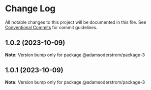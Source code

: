 # Change Log

All notable changes to this project will be documented in this file.
See [Conventional Commits](https://conventionalcommits.org) for commit guidelines.

## 1.0.2 (2023-10-09)

**Note:** Version bump only for package @adamsoderstrom/package-3





## 1.0.1 (2023-10-09)

**Note:** Version bump only for package @adamsoderstrom/package-3
